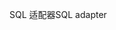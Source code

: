 <span data-ttu-id="04618-101">SQL 适配器</span><span class="sxs-lookup"><span data-stu-id="04618-101">SQL adapter</span></span>